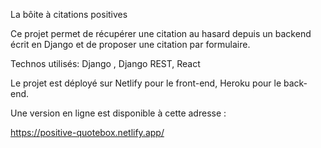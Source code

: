 La bôite à citations positives 

Ce projet permet de récupérer une citation au hasard depuis un backend écrit en Django et de proposer une citation par formulaire.

Technos utilisés: 
Django , Django REST, React

Le projet est déployé sur Netlify pour le front-end, Heroku pour le back-end.

Une version en ligne est disponible à cette adresse : 

https://positive-quotebox.netlify.app/
